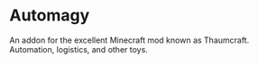 Automagy
========

An addon for the excellent Minecraft mod known as Thaumcraft. Automation, logistics, and other toys.
